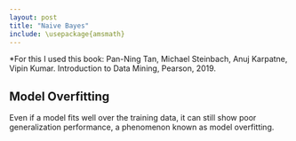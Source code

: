```yaml
---
layout: post
title: "Naive Bayes"
include: \usepackage{amsmath}
---
```

*For this I used this book:
Pan-Ning Tan, Michael Steinbach, Anuj Karpatne, Vipin Kumar. Introduction
to Data Mining, Pearson, 2019.

## Model Overfitting

Even if a model fits well over the training data, it can still show poor generalization performance, a phenomenon known as model overfitting.
